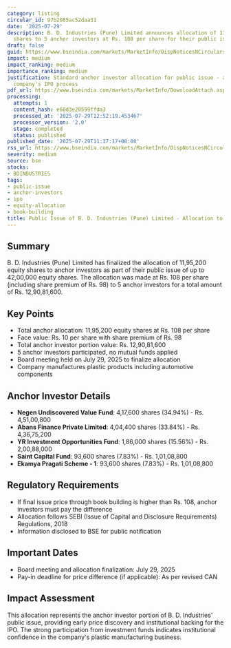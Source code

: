 ```yaml
---
category: listing
circular_id: 97b2085ac52daa31
date: '2025-07-29'
description: B. D. Industries (Pune) Limited announces allocation of 11,95,200 equity
  shares to 5 anchor investors at Rs. 108 per share for their public issue.
draft: false
guid: https://www.bseindia.com/markets/MarketInfo/DispNoticesNCirculars.aspx?Noticeid={49CE1B82-563F-4093-9589-948EBCE03BA9}&noticeno=20250729-20&dt=07/29/2025&icount=20&totcount=40&flag=0
impact: medium
impact_ranking: medium
importance_ranking: medium
justification: Standard anchor investor allocation for public issue - affects specific
  company's IPO process
pdf_url: https://www.bseindia.com/markets/MarketInfo/DownloadAttach.aspx?id=20250729-20&attachedId=4e6bf112-e997-4cf2-96b4-7a8426a72d0e
processing:
  attempts: 1
  content_hash: e60d3e20599ffda3
  processed_at: '2025-07-29T12:52:19.453467'
  processor_version: '2.0'
  stage: completed
  status: published
published_date: '2025-07-29T11:37:17+00:00'
rss_url: https://www.bseindia.com/markets/MarketInfo/DispNoticesNCirculars.aspx?Noticeid={49CE1B82-563F-4093-9589-948EBCE03BA9}&noticeno=20250729-20&dt=07/29/2025&icount=20&totcount=40&flag=0
severity: medium
source: bse
stocks:
- BDINDUSTRIES
tags:
- public-issue
- anchor-investors
- ipo
- equity-allocation
- book-building
title: Public Issue of B. D. Industries (Pune) Limited - Allocation to Anchor Investors
---
```


## Summary

B. D. Industries (Pune) Limited has finalized the allocation of 11,95,200 equity shares to anchor investors as part of their public issue of up to 42,00,000 equity shares. The allocation was made at Rs. 108 per share (including share premium of Rs. 98) to 5 anchor investors for a total amount of Rs. 12,90,81,600.

## Key Points

- Total anchor allocation: 11,95,200 equity shares at Rs. 108 per share
- Face value: Rs. 10 per share with share premium of Rs. 98
- Total anchor investor portion value: Rs. 12,90,81,600
- 5 anchor investors participated, no mutual funds applied
- Board meeting held on July 29, 2025 to finalize allocation
- Company manufactures plastic products including automotive components

## Anchor Investor Details

- **Negen Undiscovered Value Fund**: 4,17,600 shares (34.94%) - Rs. 4,51,00,800
- **Abans Finance Private Limited**: 4,04,400 shares (33.84%) - Rs. 4,36,75,200
- **YR Investment Opportunities Fund**: 1,86,000 shares (15.56%) - Rs. 2,00,88,000
- **Saint Capital Fund**: 93,600 shares (7.83%) - Rs. 1,01,08,800
- **Ekamya Pragati Scheme - 1**: 93,600 shares (7.83%) - Rs. 1,01,08,800

## Regulatory Requirements

- If final issue price through book building is higher than Rs. 108, anchor investors must pay the difference
- Allocation follows SEBI (Issue of Capital and Disclosure Requirements) Regulations, 2018
- Information disclosed to BSE for public notification

## Important Dates

- Board meeting and allocation finalization: July 29, 2025
- Pay-in deadline for price difference (if applicable): As per revised CAN

## Impact Assessment

This allocation represents the anchor investor portion of B. D. Industries' public issue, providing early price discovery and institutional backing for the IPO. The strong participation from investment funds indicates institutional confidence in the company's plastic manufacturing business.